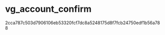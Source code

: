 vg_account_confirm
==================
2cca787c503d7906106eb53320fcf7dc8a5248175d8f7fcb24750edf1b56a788
